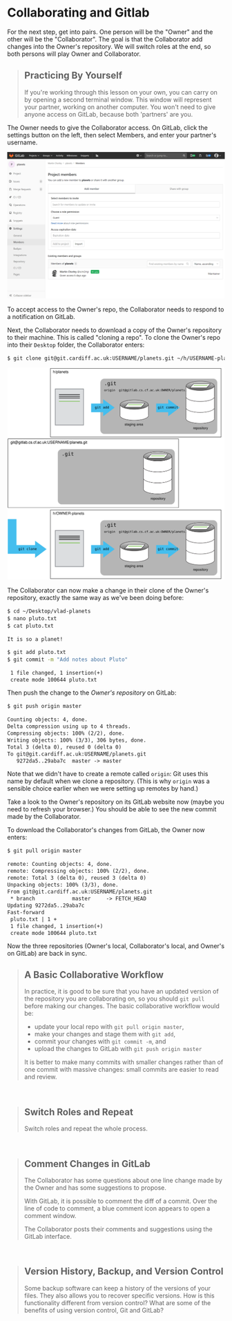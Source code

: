 # Collaborating and Gitlab

For the next step, get into pairs. One person will be the "Owner" and the other will be the "Collaborator". The goal is that the Collaborator add changes into the Owner's repository. We will switch roles at the end, so both persons will play Owner and Collaborator.

> ## Practicing By Yourself
>
> If you're working through this lesson on your own, you can carry on by opening
> a second terminal window.
> This window will represent your partner, working on another computer. You
> won't need to give anyone access on GitLab, because both 'partners' are you.

The Owner needs to give the Collaborator access. On GitLab, click the settings button on the left, then select Members, and enter your partner's username.

![Adding Collaborators on GitLab](_img/gitlab_member.PNG)

To accept access to the Owner's repo, the Collaborator needs to respond to a notification on GitLab.

Next, the Collaborator needs to download a copy of the Owner's repository to their machine. This is called "cloning a repo". To clone the Owner's repo into their `Desktop` folder, the Collaborator enters:

```bash
$ git clone git@git.cardiff.ac.uk:USERNAME/planets.git ~/h/USERNAME-planets
```

![After Creating Clone of Repository](_img/git-collaborating.svg)

The Collaborator can now make a change in their clone of the Owner's repository, exactly the same way as we've been doing before:

```bash
$ cd ~/Desktop/vlad-planets
$ nano pluto.txt
$ cat pluto.txt
```

```output
It is so a planet!
```

```bash
$ git add pluto.txt
$ git commit -m "Add notes about Pluto"
```

```output
 1 file changed, 1 insertion(+)
 create mode 100644 pluto.txt
```

Then push the change to the _Owner's repository_ on GitLab:

```bash
$ git push origin master
```

```output
Counting objects: 4, done.
Delta compression using up to 4 threads.
Compressing objects: 100% (2/2), done.
Writing objects: 100% (3/3), 306 bytes, done.
Total 3 (delta 0), reused 0 (delta 0)
To git@git.cardiff.ac.uk:USERNAME/planets.git
   9272da5..29aba7c  master -> master
```

Note that we didn't have to create a remote called `origin`: Git uses this name by default when we clone a repository. (This is why `origin` was a sensible choice earlier when we were setting up remotes by hand.)

Take a look to the Owner's repository on its GitLab website now (maybe you need to refresh your browser.) You should be able to see the new commit made by the Collaborator.

To download the Collaborator's changes from GitLab, the Owner now enters:

```bash
$ git pull origin master
```

```output
remote: Counting objects: 4, done.
remote: Compressing objects: 100% (2/2), done.
remote: Total 3 (delta 0), reused 3 (delta 0)
Unpacking objects: 100% (3/3), done.
From git@git.cardiff.ac.uk:USERNAME/planets.git
 * branch            master     -> FETCH_HEAD
Updating 9272da5..29aba7c
Fast-forward
 pluto.txt | 1 +
 1 file changed, 1 insertion(+)
 create mode 100644 pluto.txt
```

Now the three repositories (Owner's local, Collaborator's local, and Owner's on GitLab) are back in sync.

> ## A Basic Collaborative Workflow
>
> In practice, it is good to be sure that you have an updated version of the repository you are collaborating on, so you should `git pull` before making our changes. The basic collaborative workflow would be:
>
> -   update your local repo with `git pull origin master`,
> -   make your changes and stage them with `git add`,
> -   commit your changes with `git commit -m`, and
> -   upload the changes to GitLab with `git push origin master`
>
> It is better to make many commits with smaller changes rather than of one commit with massive changes: small commits are easier to read and review.

&nbsp;

> ## Switch Roles and Repeat
>
> Switch roles and repeat the whole process.

&nbsp;

> ## Comment Changes in GitLab
>
> The Collaborator has some questions about one line change made by the Owner and has some suggestions to propose.
>
> With GitLab, it is possible to comment the diff of a commit. Over the line of code to comment, a blue comment icon appears to open a comment window.
>
> The Collaborator posts their comments and suggestions using the GitLab interface.

&nbsp;

> ## Version History, Backup, and Version Control
>
> Some backup software can keep a history of the versions of your files. They also
> allows you to recover specific versions. How is this functionality different from version control?
> What are some of the benefits of using version control, Git and GitLab?
